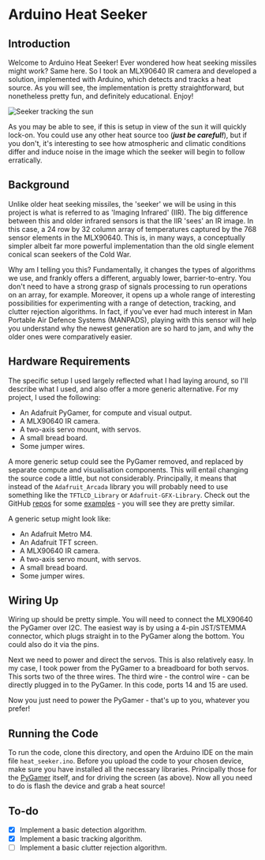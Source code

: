 # Arduino Heat Seeker

## Introduction
Welcome to Arduino Heat Seeker! Ever wondered how heat seeking missiles might work? Same here. So I took an MLX90640 IR camera and developed a solution, implemented with Arduino, which detects and tracks a heat source. As you will see, the implementation is pretty straightforward, but nonetheless pretty fun, and definitely educational. Enjoy!


![Seeker tracking the sun](images/sun_seeker.gif "Seeker tracking the sun")

As you may be able to see, if this is setup in view of the sun it will quickly lock-on. You could use any other heat source too (**_just be careful!_**), but if you don't, it's interesting to see how atmospheric and climatic conditions differ and induce noise in the image which the seeker will begin to follow erratically. 


## Background
Unlike older heat seeking missiles, the 'seeker' we will be using in this project is what is referred to as 'Imaging Infrared' (IIR). The big difference between this and older infrared sensors is that the IIR 'sees' an IR image. In this case, a 24 row by 32 column array of temperatures captured by the 768 sensor elements in the MLX90640. This is, in many ways, a conceptually simpler albeit far more powerful implementation than the old single element conical scan seekers of the Cold War.

Why am I telling you this? Fundamentally, it changes the types of algorithms we use, and frankly offers a different, arguably lower, barrier-to-entry. You don't need to have a strong grasp of signals processing to run operations on an array, for example. Moreover, it opens up a whole range of interesting possibilities for experimenting with a range of detection, tracking, and clutter rejection algorithms. In fact, if you've ever had much interest in Man Portable Air Defence Systems (MANPADS), playing with this sensor will help you understand why the newest generation are so hard to jam, and why the older ones were comparatively easier. 

## Hardware Requirements
The specific setup I used largely reflected what I had laying around, so I'll describe what I used, and also offer a more generic alternative. For my project, I used the following:

- An Adafruit PyGamer, for compute and visual output.
- A MLX90640 IR camera.
- A two-axis servo mount, with servos.
- A small bread board.
- Some jumper wires.

A more generic setup could see the PyGamer removed, and replaced by separate compute and visualisation components. This will entail changing the source code a little, but not considerably. Principally, it means that instead of the `Adafruit_Arcada` library you will probably need to use something like the `TFTLCD_Library` or `Adafruit-GFX-Library`. Check out the GitHub [repos](https://github.com/adafruit/TFTLCD-Library/tree/master/examples) for some [examples](https://github.com/adafruit/Adafruit-GFX-Library/tree/master/examples) - you will see they are pretty similar.

A generic setup might look like:

- An Adafruit Metro M4.
- An Adafruit TFT screen.
- A MLX90640 IR camera.
- A two-axis servo mount, with servos.
- A small bread board.
- Some jumper wires.

## Wiring Up
Wiring up should be pretty simple. You will need to connect the MLX90640 the PyGamer over I2C. The easiest way is by using a 4-pin JST/STEMMA connector, which plugs straight in to the PyGamer along the bottom. You could also do it via the pins. 

Next we need to power and direct the servos. This is also relatively easy. In my case, I took power from the PyGamer to a breadboard for both servos. This sorts two of the three wires. The third wire - the control wire - can be directly plugged in to the PyGamer. In this code, ports 14 and 15 are used. 

Now you just need to power the PyGamer - that's up to you, whatever you prefer!

## Running the Code 
To run the code, clone this directory, and open the Arduino IDE on the main file `heat_seeker.ino`. Before you upload the code to your chosen device, make sure you have installed all the necessary libraries. Principally those for the [PyGamer](https://learn.adafruit.com/adafruit-pygamer/using-with-arduino-ide) itself, and for driving the screen (as above). Now all you need to do is flash the device and grab a heat source! 

## To-do
- [x] Implement a basic detection algorithm.
- [x] Implement a basic tracking algorithm.
- [ ] Implement a basic clutter rejection algorithm. 
